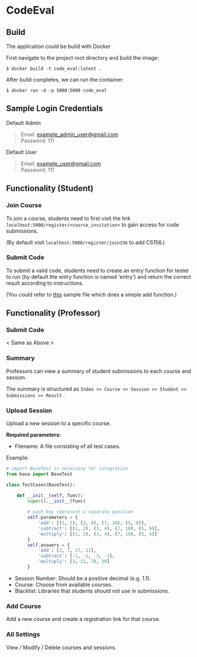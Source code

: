# CodeEval

## Build
The application could be build with Docker

First navigate to the project root directory and build the image:

    $ docker build -t code_eval:latest .
    
After build completes, we can run the container:

    $ docker run -d -p 5000:5000 code_eval

## Sample Login Credentials
Default Admin
> Email: example_admin_user@gmail.com </br>
> Password: 111

Default User
> Email: example_user@gmail.com </br>
> Password: 111

## Functionality (Student)

### Join Course
To join a course, students need to first visit the link `localhost:5000/register/<course_invitation>` to gain access for code submissions. 

(By default visit `localhost:5000/register/join156` to add CS156.)

### Submit Code
To submit a valid code, students need to create an entry function for tester to run (by default the entry function is named 'entry') and return the correct result according to instructions.

(You could refer to [this](https://github.com/kevinyang372/codeEval/blob/master/sample.py) sample file which does a simple add function.)

## Functionality (Professor)

### Submit Code
< Same as Above >

### Summary
Professors can view a summary of student submissions to each course and session.

The summary is structured as `Index >> Course >> Session >> Student >> Submissions >> Result` .

### Upload Session
Upload a new session to a specific course.

**Required parameters:**
* Filename: A file consisting of all test cases.

Example:
```python
# import BaseTest is necessary for integration
from base import BaseTest

class TestCases(BaseTest):

    def __init__(self, func):
        super().__init__(func)
        
        # each key represent a separate question
        self.parameters = {
            'add': [(1, 2), (3, 4), (7, 10), (5, 6)],
            'subtract': [(1, 2), (3, 4), (7, 10), (5, 6)],
            'multiply': [(1, 2), (3, 4), (7, 10), (5, 6)]
        }
        self.answers = {
            'add': [3, 7, 17, 11],
            'subtract': [-1, -1, -3, -1],
            'multiply': [2, 12, 70, 30]
        }
```
* Session Number: Should be a positive decimal (e.g. 1.1).
* Course: Choose from available courses.
* Blacklist: Libraries that students should not use in submissions.

### Add Course
Add a new course and create a registration link for that course.

### All Settings
View / Modify / Delete courses and sessions.
